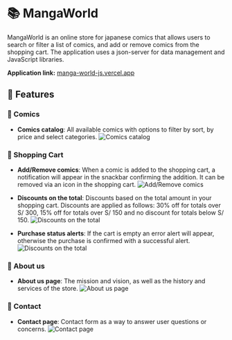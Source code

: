 # 📚 MangaWorld

MangaWorld is an online store for japanese comics that allows users to search or filter a list of comics, and add or remove comics from the shopping cart. The application uses a json-server for data management and JavaScript libraries.

**Application link:** [manga-world-js.vercel.app](https://manga-world-js.vercel.app)

## 📝 Features
### 🎯 Comics
- **Comics catalog**: All available comics with options to filter by sort, by price and select categories.
  ![Comics catalog](./img/execution/catalog.gif)

### 🎯 Shopping Cart
- **Add/Remove comics**: When a comic is added to the shopping cart, a notification will appear in the snackbar confirming the addition. It can be removed via an icon in the shopping cart.
  ![Add/Remove comics](./img/execution/add-remove-comics.gif)

- **Discounts on the total**: Discounts based on the total amount in your shopping cart. Discounts are applied as follows: 30% off for totals over S/ 300, 15% off for totals over S/ 150 and no discount for totals below S/ 150.
  ![Discounts on the total](./img/execution/discount.gif)

- **Purchase status alerts**: If the cart is empty an error alert will appear, otherwise the purchase is confirmed with a successful alert.
  ![Discounts on the total](./img/execution/alert-status.gif)

### 🎯 About us
- **About us page**: The mission and vision, as well as the history and services of the store.
  ![About us page](./img/execution/about-us.gif)

### 🎯 Contact
- **Contact page**: Contact form as a way to answer user questions or concerns.
  ![Contact page](./img/execution/contact.gif)
